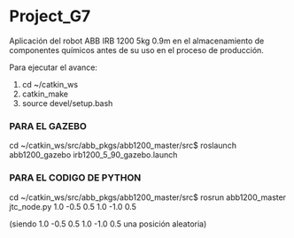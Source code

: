 # Project_G7
Aplicación del robot ABB IRB 1200 5kg 0.9m en el almacenamiento de componentes químicos antes de su uso en el proceso de producción.

Para ejecutar el avance:
1. cd ~/catkin_ws
2. catkin_make
3. source devel/setup.bash

### PARA EL GAZEBO

cd ~/catkin_ws/src/abb_pkgs/abb1200_master/src$ roslaunch abb1200_gazebo irb1200_5_90_gazebo.launch

### PARA EL CODIGO DE PYTHON

cd ~/catkin_ws/src/abb_pkgs/abb1200_master/src$ rosrun abb1200_master jtc_node.py 1.0 -0.5 0.5 1.0 -1.0 0.5

(siendo 1.0 -0.5 0.5 1.0 -1.0 0.5 una posición aleatoria)

